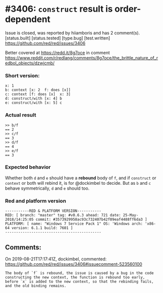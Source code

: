 
#3406: `construct` result is order-dependent
================================================================================
Issue is closed, was reported by hiiamboris and has 2 comment(s).
[status.built] [status.tested] [type.bug] [test.written]
<https://github.com/red/red/issues/3406>

Better covered at https://redd.it/8g7oce in comment https://www.reddit.com/r/redlang/comments/8g7oce/the_brittle_nature_of_redbol_objects/dzwjcmb/

### Short version:
```
x: 1
b: context [x: 2  f: does [x]]
c: context [f: does [x]  x: 3]
d: construct/with [x: 4] b
e: construct/with [x: 5] c
```

### Actual result
```
>> b/f
== 2
>> c/f
== 3
>> d/f
== 4
>> e/f
== 3
```

### Expected behavior
Whether both `d` and `e` should have a **rebound** body of `f`, and if `construct` or `context` or both will rebind it, is for @dockimbel to decide. But as `b` and `c` behave symmetrically, `d` and `e` should too.

### Red and platform version
```
-----------RED & PLATFORM VERSION----------- 
RED: [ branch: "master" tag: #v0.6.3 ahead: 721 date: 25-May-2018/14:25:05 commit: #3573929958ac93c732407b42f09eaf4488ff6da3 ]
PLATFORM: [ name: "Windows 7 Service Pack 1" OS: 'Windows arch: 'x86-64 version: 6.1.1 build: 7601 ]
--------------------------------------------
```


Comments:
--------------------------------------------------------------------------------

On 2019-08-21T17:17:41Z, dockimbel, commented:
<https://github.com/red/red/issues/3406#issuecomment-523560100>

    The body of `f` is rebound, the issue is caused by a bug in the code constructing the new context, the function is rebound too early, before `x` is added to the new context, so that the rebinding fails, and the old binding remains.

